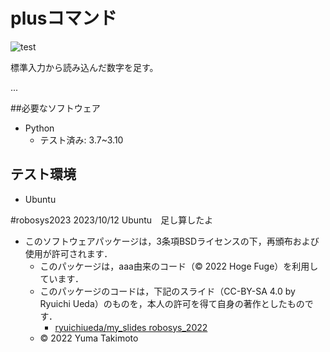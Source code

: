 # plusコマンド
![test](https://github.com/YumaTakimoto/robosys2023/actions/workflows/test.yml/badge.svg)

標準入力から読み込んだ数字を足す。

...

##必要なソフトウェア
* Python
  * テスト済み: 3.7~3.10

## テスト環境
* Ubuntu

#robosys2023
2023/10/12 Ubuntu　足し算したよ
* このソフトウェアパッケージは，3条項BSDライセンスの下，再頒布および使用が許可されます．
  * このパッケージは，aaa由来のコード（© 2022 Hoge Fuge）を利用しています．
  * このパッケージのコードは，下記のスライド（CC-BY-SA 4.0 by Ryuichi Ueda）のものを，本人の許可を得て自身の著作としたものです．
      * [ryuichiueda/my_slides robosys_2022](https://github.com/ryuichiueda/my_slides/tree/master/robosys_2022)
  * © 2022 Yuma Takimoto
